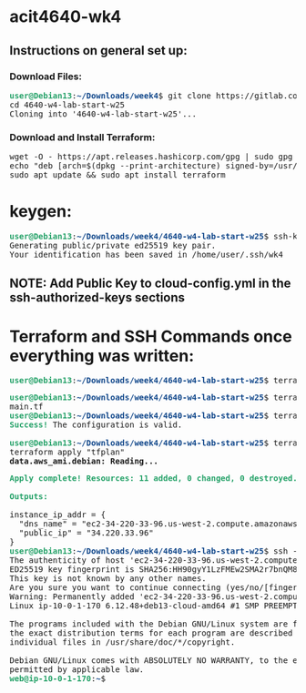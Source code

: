 # acit4640-wk4

## Instructions on general set up:

### Download Files:

<pre><font color="#26A269"><b>user@Debian13</b></font>:<font color="#12488B"><b>~/Downloads/week4</b></font>$ git clone https://gitlab.com/cit_4640/4640-w4-lab-start-w25
cd 4640-w4-lab-start-w25
Cloning into &apos;4640-w4-lab-start-w25&apos;...
</pre>

### Download and Install Terraform:

<pre>wget -O - https://apt.releases.hashicorp.com/gpg | sudo gpg --dearmor -o /usr/share/keyrings/hashicorp-archive-keyring.gpg
echo &quot;deb [arch=$(dpkg --print-architecture) signed-by=/usr/share/keyrings/hashicorp-archive-keyring.gpg] https://apt.releases.hashicorp.com $(grep -oP &apos;(?&lt;=UBUNTU_CODENAME=).*&apos; /etc/os-release || lsb_release -cs) main&quot; | sudo tee /etc/apt/sources.list.d/hashicorp.list
sudo apt update &amp;&amp; sudo apt install terraform
</pre>


# keygen:
<pre><font color="#26A269"><b>user@Debian13</b></font>:<font color="#12488B"><b>~/Downloads/week4/4640-w4-lab-start-w25</b></font>$ ssh-keygen -t ed25519 -C &quot;wk4&quot; -f ~/.ssh/wk4 -N &quot;&quot;
Generating public/private ed25519 key pair.
Your identification has been saved in /home/user/.ssh/wk4
</pre>

## NOTE: Add Public Key to cloud-config.yml in the ssh-authorized-keys sections

# Terraform and SSH Commands once everything was written:
<pre><font color="#26A269"><b>user@Debian13</b></font>:<font color="#12488B"><b>~/Downloads/week4/4640-w4-lab-start-w25</b></font>$ terraform init
</pre>
<pre><font color="#26A269"><b>user@Debian13</b></font>:<font color="#12488B"><b>~/Downloads/week4/4640-w4-lab-start-w25</b></font>$ terraform fmt -recursive
main.tf
<font color="#26A269"><b>user@Debian13</b></font>:<font color="#12488B"><b>~/Downloads/week4/4640-w4-lab-start-w25</b></font>$ terraform validate
<font color="#26A269"><b>Success!</b></font> The configuration is valid.

<font color="#26A269"><b>user@Debian13</b></font>:<font color="#12488B"><b>~/Downloads/week4/4640-w4-lab-start-w25</b></font>$ terraform plan -out tfplan
terraform apply &quot;tfplan&quot;
<b>data.aws_ami.debian: Reading...</b>
</pre>

<pre><font color="#26A269"><b>Apply complete! Resources: 11 added, 0 changed, 0 destroyed.</b></font>

<font color="#26A269"><b>Outputs:</b></font>

instance_ip_addr = {
  &quot;dns_name&quot; = &quot;ec2-34-220-33-96.us-west-2.compute.amazonaws.com&quot;
  &quot;public_ip&quot; = &quot;34.220.33.96&quot;
}
<font color="#26A269"><b>user@Debian13</b></font>:<font color="#12488B"><b>~/Downloads/week4/4640-w4-lab-start-w25</b></font>$ ssh -i ~/.ssh/wk4 web@ec2-34-220-33-96.us-west-2.compute.amazonaws.com
The authenticity of host &apos;ec2-34-220-33-96.us-west-2.compute.amazonaws.com (34.220.33.96)&apos; can&apos;t be established.
ED25519 key fingerprint is SHA256:HH90gyY1LzFMEw2SMA2r7bnQM8sn+3dM06GdLTwtW88.
This key is not known by any other names.
Are you sure you want to continue connecting (yes/no/[fingerprint])? yes
Warning: Permanently added &apos;ec2-34-220-33-96.us-west-2.compute.amazonaws.com&apos; (ED25519) to the list of known hosts.
Linux ip-10-0-1-170 6.12.48+deb13-cloud-amd64 #1 SMP PREEMPT_DYNAMIC Debian 6.12.48-1 (2025-09-20) x86_64

The programs included with the Debian GNU/Linux system are free software;
the exact distribution terms for each program are described in the
individual files in /usr/share/doc/*/copyright.

Debian GNU/Linux comes with ABSOLUTELY NO WARRANTY, to the extent
permitted by applicable law.
<font color="#26A269"><b>web@ip-10-0-1-170</b></font>:<font color="#12488B"><b>~</b></font>$ 
</pre>

